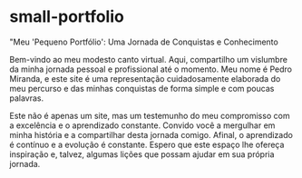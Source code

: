 # small-portfolio
"Meu 'Pequeno Portfólio': Uma Jornada de Conquistas e Conhecimento

Bem-vindo ao meu modesto canto virtual. Aqui, compartilho um vislumbre da minha jornada pessoal e profissional até o momento. Meu nome é Pedro Miranda, e este site é uma representação cuidadosamente elaborada do meu percurso e das minhas conquistas de forma simple e com poucas palavras.

Este não é apenas um site, mas um testemunho do meu compromisso com a excelência e o aprendizado constante. Convido você a mergulhar em minha história e a compartilhar desta jornada comigo. Afinal, o aprendizado é contínuo e a evolução é constante. Espero que este espaço lhe ofereça inspiração e, talvez, algumas lições que possam ajudar em sua própria jornada.

